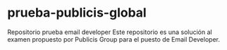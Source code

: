 # prueba-publicis-global
Repositorio prueba email developer 
Este repositorio es una solución al examen propuesto por Publicis Group 
para el puesto de Email Developer. 

